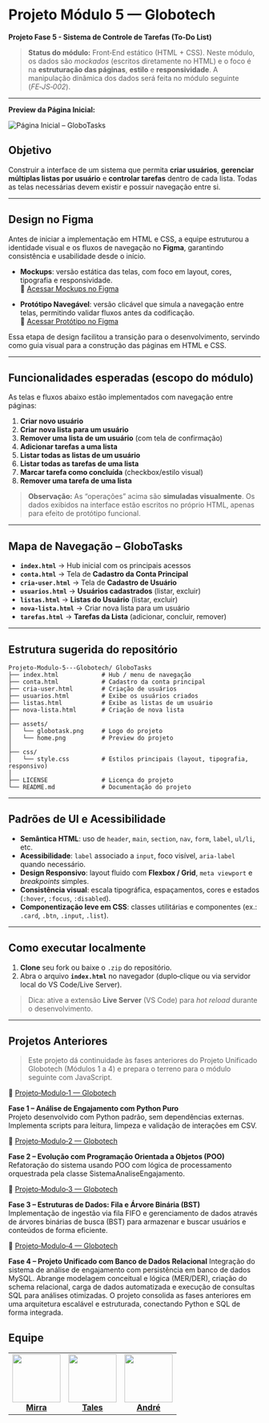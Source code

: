 # Projeto Módulo 5 — Globotech

**Projeto Fase 5 - Sistema de Controle de Tarefas (To‑Do List)**

> **Status do módulo:** Front‑End estático (HTML + CSS).
> Neste módulo, os dados são *mockados* (escritos diretamente no HTML) e o foco é na **estruturação das páginas**, **estilo** e **responsividade**. A manipulação dinâmica dos dados será feita no módulo seguinte (*FE‑JS‑002*).

---

**Preview da Página Inicial:**  

![Página Inicial – GloboTasks](assets/home.png)


## Objetivo

Construir a interface de um sistema que permita **criar usuários**, **gerenciar múltiplas listas por usuário** e **controlar tarefas** dentro de cada lista. Todas as telas necessárias devem existir e possuir navegação entre si.

---

## Design no Figma

Antes de iniciar a implementação em HTML e CSS, a equipe estruturou a identidade visual e os fluxos de navegação no **Figma**, garantindo consistência e usabilidade desde o início.  

- **Mockups**: versão estática das telas, com foco em layout, cores, tipografia e responsividade.  
  🔗 [Acessar Mockups no Figma](https://www.figma.com/design/abxUxnAJlKjVKUY13O7fgc/To-Do-List?m=auto&t=LH53CpEkBl6XeD2r-1)  

- **Protótipo Navegável**: versão clicável que simula a navegação entre telas, permitindo validar fluxos antes da codificação.  
  🔗 [Acessar Protótipo no Figma](https://www.figma.com/proto/abxUxnAJlKjVKUY13O7fgc/To-Do-List?node-id=0-1&t=LH53CpEkBl6XeD2r-1)  

Essa etapa de design facilitou a transição para o desenvolvimento, servindo como guia visual para a construção das páginas em HTML e CSS.

---

## Funcionalidades esperadas (escopo do módulo)

As telas e fluxos abaixo estão implementados com navegação entre páginas:

1. **Criar novo usuário**
2. **Criar nova lista para um usuário**
3. **Remover uma lista de um usuário** (com tela de confirmação)
4. **Adicionar tarefas a uma lista**
5. **Listar todas as listas de um usuário**
6. **Listar todas as tarefas de uma lista**
7. **Marcar tarefa como concluída** (checkbox/estilo visual)
8. **Remover uma tarefa de uma lista**

> **Observação:** As “operações” acima são **simuladas visualmente**. Os dados exibidos na interface estão escritos no próprio HTML, apenas para efeito de protótipo funcional.

---

## Mapa de Navegação – GloboTasks  

- **`index.html`** → Hub inicial com os principais acessos  
- **`conta.html`** → Tela de **Cadastro da Conta Principal**  
- **`cria-user.html`** → Tela de **Cadastro de Usuário**  
- **`usuarios.html`** → **Usuários cadastrados** (listar, excluir)  
- **`listas.html`** → **Listas do Usuário** (listar, excluir)  
- **`nova-lista.html`** → Criar nova lista para um usuário  
- **`tarefas.html`** → **Tarefas da Lista** (adicionar, concluir, remover)  


---

## Estrutura sugerida do repositório

```
Projeto-Modulo-5---Globotech/ GloboTasks
├── index.html            # Hub / menu de navegação
├── conta.html            # Cadastro da conta principal
├── cria-user.html        # Criação de usuários
├── usuarios.html         # Exibe os usuários criados
├── listas.html           # Exibe as listas de um usuário
├── nova-lista.html       # Criação de nova lista
│
├── assets/
│   └── globotask.png     # Logo do projeto
│   └── home.png          # Preview do projeto
│
├── css/
│   └── style.css         # Estilos principais (layout, tipografia, responsivo)
│
├── LICENSE               # Licença do projeto
└── README.md             # Documentação do projeto
```
---

## Padrões de UI e Acessibilidade

* **Semântica HTML**: uso de `header`, `main`, `section`, `nav`, `form`, `label`, `ul/li`, etc.
* **Acessibilidade**: `label` associado a `input`, foco visível, `aria-label` quando necessário.
* **Design Responsivo**: layout fluido com **Flexbox / Grid**, `meta viewport` e *breakpoints* simples.
* **Consistência visual**: escala tipográfica, espaçamentos, cores e estados (`:hover`, `:focus`, `:disabled`).
* **Componentização leve em CSS**: classes utilitárias e componentes (ex.: `.card`, `.btn`, `.input`, `.list`).

---

## Como executar localmente

1. **Clone** seu fork ou baixe o `.zip` do repositório.
2. Abra o arquivo **`index.html`** no navegador (duplo‑clique ou via servidor local do VS Code/Live Server).

> Dica: ative a extensão **Live Server** (VS Code) para *hot reload* durante o desenvolvimento.

---

## Projetos Anteriores
> Este projeto dá continuidade às fases anteriores do Projeto Unificado Globotech (Módulos 1 a 4) e prepara o terreno para o módulo seguinte com JavaScript.


🔗 [Projeto‑Modulo‑1 — Globotech](https://github.com/mirrabernardo/Projeto-Modulo-1---Globotech)  

**Fase 1 – Análise de Engajamento com Python Puro**  
Projeto desenvolvido com Python padrão, sem dependências externas. Implementa scripts para leitura, limpeza e validação de interações em CSV.

🔗 [Projeto‑Modulo‑2 — Globotech](https://github.com/mirrabernardo/Projeto-Modulo-2---Globotech)  

**Fase 2 – Evolução com Programação Orientada a Objetos (POO)**  
Refatoração do sistema usando POO com lógica de processamento orquestrada pela classe SistemaAnaliseEngajamento.

🔗 [Projeto‑Modulo‑3 — Globotech](https://github.com/mirrabernardo/Projeto-Modulo-3---Globotech)  

**Fase 3 – Estruturas de Dados: Fila e Árvore Binária (BST)**  
Implementação de ingestão via fila FIFO e gerenciamento de dados através de árvores binárias de busca (BST) para armazenar e buscar usuários e conteúdos de forma eficiente.

🔗 [Projeto‑Modulo‑4 — Globotech](https://github.com/mirrabernardo/Projeto-Modulo-4---Globotech)

**Fase 4 – Projeto Unificado com Banco de Dados Relacional**
Integração do sistema de análise de engajamento com persistência em banco de dados MySQL. Abrange modelagem conceitual e lógica (MER/DER), criação do schema relacional, carga de dados automatizada e execução de consultas SQL para análises otimizadas. O projeto consolida as fases anteriores em uma arquitetura escalável e estruturada, conectando Python e SQL de forma integrada.

## Equipe

<table>
  <tr>
    <td align="center">
      <a href="https://github.com/mirrabernardo">
        <img src="https://github.com/user-attachments/assets/12e2f501-e8a0-41f6-9116-c99a9f579b24" width="96" height="96"><br>
        <strong>Mirra</strong>
      </a>
    </td>
    <td align="center">
      <a href="https://github.com/TalesHonorio">
        <img src="https://github.com/user-attachments/assets/e046c0c6-42bf-454f-b26e-43ce558048a3" width="96" height="96"><br>
        <strong>Tales</strong>
      </a>
    </td>
    <td align="center">
      <a href="https://github.com/andrelassis">
        <img src="https://github.com/user-attachments/assets/782a64f3-7569-4063-bd26-6e1c0353ca19" width="96" height="96"><br>
        <strong>André</strong>
      </a>
    </td>
  </tr>
</table>
